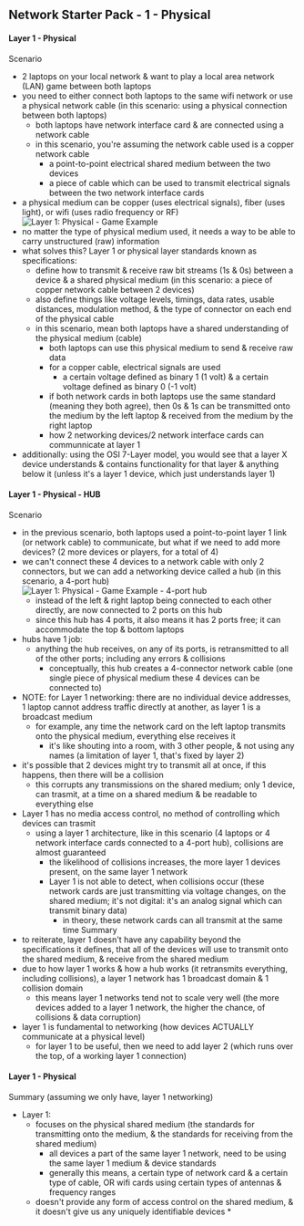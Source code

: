 ## Network Starter Pack - 1 - Physical ##

#### Layer 1 - Physical ####
Scenario
* 2 laptops on your local network & want to play a local area network (LAN) game between both laptops
* you need to either connect both laptops to the same wifi network or use a physical network cable (in this scenario: using a physical connection between both laptops)
  * both laptops have network interface card & are connected using a network cable
  * in this scenario, you're assuming the network cable used is a copper network cable 
    * a point-to-point electrical shared medium between the two devices
    * a piece of cable which can be used to transmit electrical signals between the two network interface cards
* a physical medium can be copper (uses electrical signals), fiber (uses light), or wifi (uses radio frequency or RF)
![Layer 1: Physical - Game Example](https://i.postimg.cc/vHDd51yn/image5.png)
* no matter the type of physical medium used, it needs a way to be able to carry unstructured (raw) information
* what solves this? Layer 1 or physical layer standards known as specifications:
  * define how to transmit & receive raw bit streams (1s & 0s) between a device & a shared physical medium (in this scenario: a piece of copper network cable between 2 devices)
  * also define things like voltage levels, timings, data rates, usable distances, modulation method, & the type of connector on each end of the physical cable
  * in this scenario, mean both laptops have a shared understanding of the physical medium (cable)
    * both laptops can use this physical medium to send & receive raw data
    * for a copper cable, electrical signals are used
      * a certain voltage defined as binary 1 (1 volt) & a certain voltage defined as binary 0 (-1 volt)
    * if both network cards in both laptops use the same standard (meaning they both agree), then 0s & 1s can be transmitted onto the medium by the left laptop & received from the medium by the right laptop
    * how 2 networking devices/2 network interface cards can communnicate at layer 1
* additionally: using the OSI 7-Layer model, you would see that a layer X device understands & contains functionality for that layer & anything below it (unless it's a layer 1 device, which just understands layer 1) 
#### Layer 1 - Physical - HUB ####
Scenario
* in the previous scenario, both laptops used a point-to-point layer 1 link (or network cable) to communicate, but what if we need to add more devices? (2 more devices or players, for a total of 4)
* we can't connect these 4 devices to a network cable with only 2 connectors, but we can add a networking device called a hub (in this scenario, a 4-port hub)
![Layer 1: Physical - Game Example - 4-port hub](https://i.postimg.cc/W1t02Kfp/image7.png)
  * instead of the left & right laptop being connected to each other directly, are now connected to 2 ports on this hub
  * since this hub has 4 ports, it also means it has 2 ports free; it can accommodate the top & bottom laptops
* hubs have 1 job:
  * anything the hub receives, on any of its ports, is retransmitted to all of the other ports; including any errors & collisions
    * conceptually, this hub creates a 4-connector network cable (one single piece of physical medium these 4 devices can be connected to)
* NOTE: for Layer 1 networking: there are no individual device addresses, 1 laptop cannot address traffic directly at another, as layer 1 is a broadcast medium
  * for example, any time the network card on the left laptop transmits onto the physical medium, everything else receives it
    * it's like shouting into a room, with 3 other people, & not using any names (a limitation of layer 1, that's fixed by layer 2)
* it's possible that 2 devices might try to transmit all at once, if this happens, then there will be a collision
  * this corrupts any transmissions on the shared medium; only 1 device, can trasmit, at a time on a shared medium & be readable to everything else
* Layer 1 has no media access control, no method of controlling which devices can trasmit
  * using a layer 1 architecture, like in this scenario (4 laptops or 4 network interface cards connected to a 4-port hub), collisions are almost guaranteed
    * the likelihood of collisions increases, the more layer 1 devices present, on the same layer 1 network
    * Layer 1 is not able to detect, when collisions occur (these network cards are just transmitting via voltage changes, on the shared medium; it's not digital: it's an analog signal which can transmit binary data) 
      * in theory, these network cards can all transmit at the same time
Summary
* to reiterate, layer 1 doesn't have any capability beyond the specifications it defines, that all of the devices will use to transmit onto the shared medium, & receive from the shared medium
* due to how layer 1 works & how a hub works (it retransmits everything, including collisions), a layer 1 network has 1 broadcast domain & 1 collision domain
  * this means layer 1 networks tend not to scale very well (the more devices added to a layer 1 network, the higher the chance, of collisions & data corruption)
* layer 1 is fundamental to networking (how devices ACTUALLY communicate at a physical level)
  * for layer 1 to be useful, then we need to add layer 2 (which runs over the top, of a working layer 1 connection)  
#### Layer 1 - Physical ####
Summary (assuming we only have, layer 1 networking)
* Layer 1:
  * focuses on the physical shared medium (the standards for transmitting onto the medium, & the standards for receiving from the shared medium)
    * all devices a part of the same layer 1 network, need to be using the same layer 1 medium & device standards
    * generally this means, a certain type of network card & a certain type of cable, OR wifi cards using certain types of antennas & frequency ranges
  * doesn't provide any form of access control on the shared medium, & it doesn't give us any uniquely identifiable devices
    * 

